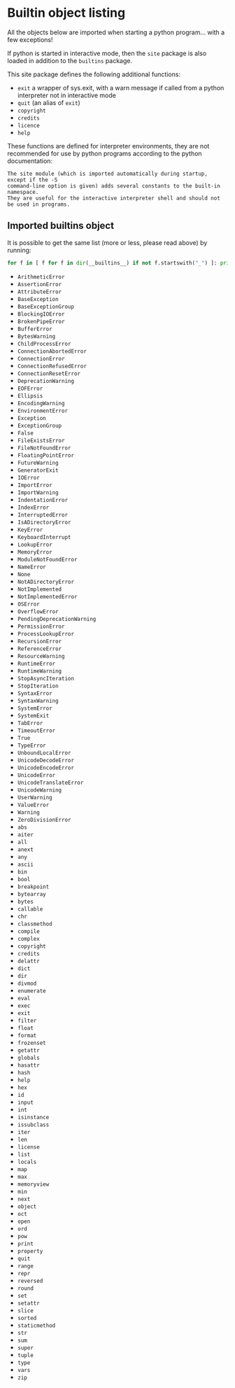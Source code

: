 # Builtin object listing

All the objects below are imported when starting a python program... with a few exceptions!

If python is started in interactive mode, then the `site` package is also loaded in addition to
the `builtins` package.

This site package defines the following additional functions:
- `exit` a wrapper of sys.exit, with a warn message if called from a python interpreter 
	not in interactive mode
- `quit` (an alias of `exit`)
- `copyright`
- `credits`
- `licence`
- `help`

These functions are defined for interpreter environments, they are not recommended for use
by python programs according to the python documentation:

```
The site module (which is imported automatically during startup, except if the -S 
command-line option is given) adds several constants to the built-in namespace.
They are useful for the interactive interpreter shell and should not be used in programs.
```

## Imported builtins object

It is possible to get the same list (more or less, please read above) by running:
``` python
for f in [ f for f in dir(__builtins__) if not f.startswith("_") ]: print(f)
```

- `ArithmeticError`
- `AssertionError`
- `AttributeError`
- `BaseException`
- `BaseExceptionGroup`
- `BlockingIOError`
- `BrokenPipeError`
- `BufferError`
- `BytesWarning`
- `ChildProcessError`
- `ConnectionAbortedError`
- `ConnectionError`
- `ConnectionRefusedError`
- `ConnectionResetError`
- `DeprecationWarning`
- `EOFError`
- `Ellipsis`
- `EncodingWarning`
- `EnvironmentError`
- `Exception`
- `ExceptionGroup`
- `False`
- `FileExistsError`
- `FileNotFoundError`
- `FloatingPointError`
- `FutureWarning`
- `GeneratorExit`
- `IOError`
- `ImportError`
- `ImportWarning`
- `IndentationError`
- `IndexError`
- `InterruptedError`
- `IsADirectoryError`
- `KeyError`
- `KeyboardInterrupt`
- `LookupError`
- `MemoryError`
- `ModuleNotFoundError`
- `NameError`
- `None`
- `NotADirectoryError`
- `NotImplemented`
- `NotImplementedError`
- `OSError`
- `OverflowError`
- `PendingDeprecationWarning`
- `PermissionError`
- `ProcessLookupError`
- `RecursionError`
- `ReferenceError`
- `ResourceWarning`
- `RuntimeError`
- `RuntimeWarning`
- `StopAsyncIteration`
- `StopIteration`
- `SyntaxError`
- `SyntaxWarning`
- `SystemError`
- `SystemExit`
- `TabError`
- `TimeoutError`
- `True`
- `TypeError`
- `UnboundLocalError`
- `UnicodeDecodeError`
- `UnicodeEncodeError`
- `UnicodeError`
- `UnicodeTranslateError`
- `UnicodeWarning`
- `UserWarning`
- `ValueError`
- `Warning`
- `ZeroDivisionError`
- `abs`
- `aiter`
- `all`
- `anext`
- `any`
- `ascii`
- `bin`
- `bool`
- `breakpoint`
- `bytearray`
- `bytes`
- `callable`
- `chr`
- `classmethod`
- `compile`
- `complex`
- `copyright`
- `credits`
- `delattr`
- `dict`
- `dir`
- `divmod`
- `enumerate`
- `eval`
- `exec`
- `exit`
- `filter`
- `float`
- `format`
- `frozenset`
- `getattr`
- `globals`
- `hasattr`
- `hash`
- `help`
- `hex`
- `id`
- `input`
- `int`
- `isinstance`
- `issubclass`
- `iter`
- `len`
- `license`
- `list`
- `locals`
- `map`
- `max`
- `memoryview`
- `min`
- `next`
- `object`
- `oct`
- `open`
- `ord`
- `pow`
- `print`
- `property`
- `quit`
- `range`
- `repr`
- `reversed`
- `round`
- `set`
- `setattr`
- `slice`
- `sorted`
- `staticmethod`
- `str`
- `sum`
- `super`
- `tuple`
- `type`
- `vars`
- `zip`

